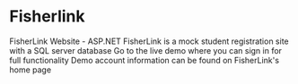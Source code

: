 # Fisherlink
FisherLink Website - ASP.NET
FisherLink is a mock student registration site with a SQL server database
Go to the live demo where you can sign in for full functionality
  Demo account information can be found on FisherLink's home page
